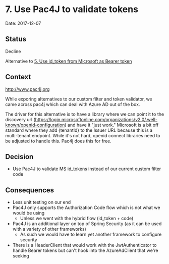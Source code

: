 # 7. Use Pac4J to validate tokens

Date: 2017-12-07

## Status

Decline

Alternative to [5. Use id_token from Microsoft as Bearer token](0005-use-id-token-from-microsoft-as-bearer-token.md)

## Context

http://www.pac4j.org

While exporing alternatives to our custom filter and token validator, we came across pac4j which can deal with Azure AD out of the box.

The driver for this alternative is to have a library where we can point it to the discovery url (https://login.microsoftonline.com/organizations/v2.0/.well-known/openid-configuration) and have it "just work."  Microsoft is a bit off standard where they add {tenantId} to the Issuer URL because this is a multi-tenant endpoint.  While it's not hard, openid connect libraries need to be adjusted to handle this.  Pac4j does this for free.



## Decision

* Use Pac4J to validate MS id_tokens instead of our current custom filter code

## Consequences

* Less unit testing on our end
* Pac4J only supports the Authorization Code flow which is not what we would be using
    * Unless we went with the hybrid flow (id_token + code)
* Pac4J is an additional layer on top of Spring Security (as it can be used with a variety of other frameworks)
    * As such we would have to learn yet another framework to configure security
* There is a HeaderClient that would work with the JwtAuthenticator to handle Bearer tokens but can't hook into the AzureAdClient that we're seeking

